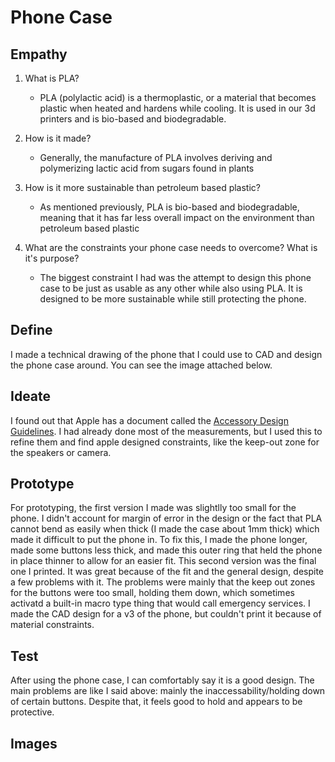 # Phone Case

## Empathy

1. What is PLA?
    - PLA (polylactic acid) is a thermoplastic, or a material that becomes plastic when heated and hardens while cooling. It is used in our 3d printers and is bio-based and biodegradable.

2. How is it made?
    - Generally, the manufacture of PLA involves deriving and polymerizing lactic acid from sugars found in plants

3. How is it more sustainable than petroleum based plastic? 
    - As mentioned previously, PLA is bio-based and biodegradable, meaning that it has far less overall impact on the environment than petroleum based plastic

4. What are the constraints your phone case needs to overcome? What is it's purpose?
    - The biggest constraint I had was the attempt to design this phone case to be just as usable as any other while also using PLA. It is designed to be more sustainable while still protecting the phone.

## Define

I made a technical drawing of the phone that I could use to CAD and design the phone case around. You can see the image attached below.

## Ideate

I found out that Apple has a document called the [Accessory Design Guidelines](https://developer.apple.com/accessories/Accessory-Design-Guidelines.pdf). I had already done most of the measurements, but I used this to refine them and find apple designed constraints, like the keep-out zone for the speakers or camera.

## Prototype

For prototyping, the first version I made was slightlly too small for the phone. I didn't account for margin of error in the design or the fact that PLA cannot bend as easily when thick (I made the case about 1mm thick) which made it difficult to put the phone in. To fix this, I made the phone longer, made some buttons less thick, and made this outer ring that held the phone in place thinner to allow for an easier fit. This second version was the final one I printed. It was great because of the fit and the general design, despite a few problems with it. The problems were mainly that the keep out zones for the buttons were too small, holding them down, which sometimes activatd a built-in macro type thing that would call emergency services. I made the CAD design for a v3 of the phone, but couldn't print it because of material constraints.

## Test

After using the phone case, I can comfortably say it is a good design. The main problems are like I said above: mainly the inaccessability/holding down of certain buttons. Despite that, it feels good to hold and appears to be protective.

## Images